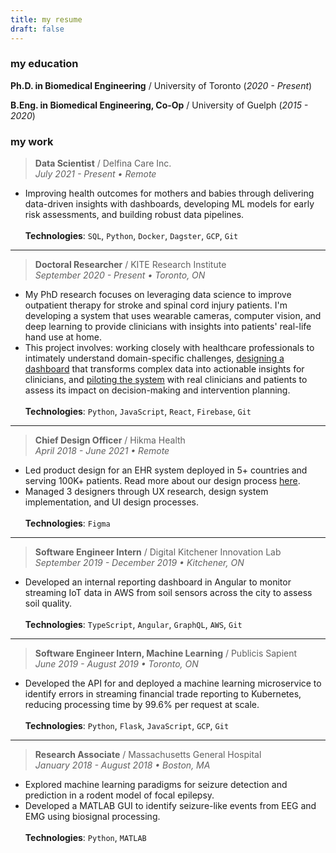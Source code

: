 ```yaml
---
title: my resume
draft: false
---
```

### my education

**Ph.D. in Biomedical Engineering** / University of Toronto (*2020 - Present*)

**B.Eng. in Biomedical Engineering, Co-Op** / University of Guelph (*2015 - 2020*)

### my work

> **Data Scientist** / Delfina Care Inc.\
> *July 2021 - Present • Remote*
- Improving health outcomes for mothers and babies through delivering data-driven insights with dashboards, developing ML models for early risk assessments, and building robust data pipelines.
\
\
**Technologies**: `SQL`, `Python`, `Docker`, `Dagster`, `GCP`, `Git`

---

> **Doctoral Researcher** / KITE Research Institute\
> *September 2020 - Present • Toronto, ON*
- My PhD research focuses on leveraging data science to improve outpatient therapy for stroke and spinal cord injury patients. I'm developing a system that uses wearable cameras, computer vision, and deep learning to provide clinicians with insights into patients' real-life hand use at home. 
- This project involves: working closely with healthcare professionals to intimately understand domain-specific challenges, [designing a dashboard](https://doi.org/10.46292/sci23-00015S) that transforms complex data into actionable insights for clinicians, and [piloting the system](https://doi.org/10.1101/2024.09.27.24314512) with real clinicians and patients to assess its impact on decision-making and intervention planning.
\
\
**Technologies**: `Python`, `JavaScript`, `React`, `Firebase`, `Git`

---

> **Chief Design Officer** / Hikma Health\
> *April 2018 - June 2021 • Remote*
- Led product design for an EHR system deployed in 5+ countries and serving 100K+ patients. Read more about our design process [here](https://doi.org/10.3389/fdgth.2022.847002).
- Managed 3 designers through UX research, design system implementation, and UI design processes.
\
\
**Technologies**: `Figma`

---
> **Software Engineer Intern** / Digital Kitchener Innovation Lab\
> *September 2019 - December 2019 • Kitchener, ON*
- Developed an internal reporting dashboard in Angular to monitor streaming IoT data in AWS from soil sensors across the city to assess soil quality. 
\
\
**Technologies**: `TypeScript`, `Angular`, `GraphQL`, `AWS`, `Git`

---
> **Software Engineer Intern, Machine Learning** / Publicis Sapient\
> *June 2019 - August 2019 • Toronto, ON*
- Developed the API for and deployed a machine learning microservice to identify errors in streaming financial trade reporting to Kubernetes, reducing processing time by 99.6% per request at scale.
\
\
**Technologies**: `Python`, `Flask`, `JavaScript`, `GCP`, `Git`

---
> **Research Associate** / Massachusetts General Hospital\
> *January 2018 - August 2018 • Boston, MA*
- Explored machine learning paradigms for seizure detection and prediction in a rodent model of focal epilepsy.
- Developed a MATLAB GUI to identify seizure-like events from EEG and EMG using biosignal processing.
\
\
**Technologies**: `Python`, `MATLAB`
